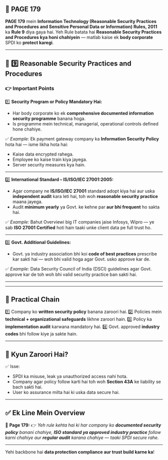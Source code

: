 ## 📄 **PAGE 179**

**PAGE 179** mein **Information Technology (Reasonable Security Practices and Procedures and Sensitive Personal Data or Information) Rules, 2011** ka **Rule 9** diya gaya hai.
Yeh Rule batata hai **Reasonable Security Practices and Procedures kya honi chahiyein** — matlab kaise ek **body corporate** SPDI ko **protect karegi**.

---

## 🔹 **9️⃣ Reasonable Security Practices and Procedures**

### 👉 Important Points

1️⃣ **Security Program or Policy Mandatory Hai:**

* Har body corporate ko ek **comprehensive documented information security programme** banana hoga.
* Is programme mein technical, managerial, operational controls defined hone chahiye.

✅ *Example:* Ek payment gateway company ka **Information Security Policy** hota hai — isme likha hota hai:

* Kaise data encrypted rahega.
* Employee ko kaise train kiya jayega.
* Server security measures kya hain.

---

2️⃣ **International Standard – IS/ISO/IEC 27001:2005:**

* Agar company ne **IS/ISO/IEC 27001** standard adopt kiya hai aur uska **independent audit** kara leti hai, toh woh **reasonable security practice** maana jayega.
* Audit **minimum yearly** ya Govt. ke kehne par **aur bhi frequent** ho sakta hai.

✅ *Example:* Bahut Overviewi big IT companies jaise Infosys, Wipro — ye sab **ISO 27001 Certified** hoti hain taaki unke client data pe full trust ho.

---

3️⃣ **Govt. Additional Guidelines:**

* Govt. ya industry association bhi koi **code of best practices** prescribe kar sakti hai — woh bhi valid hoga agar Govt. usko approve kar de.

✅ *Example:* Data Security Council of India (DSCI) guidelines agar Govt. approve kar de toh woh bhi valid security practice ban sakti hai.

---

---

## 🧩 **Practical Chain**

1️⃣ Company ko **written security policy** banana zaroori hai.
2️⃣ Policies mein **technical + organizational safeguards** likhne zaroori hain.
3️⃣ Policy ka **implementation audit** karwana mandatory hai.
4️⃣ Govt. approved **industry codes** bhi follow kiye ja sakte hain.

---

## 🔹 **Kyun Zaroori Hai?**

✅ Isse:

* SPDI ka misuse, leak ya unauthorized access nahi hota.
* Company agar policy follow karti hai toh woh **Section 43A** ke liability se bach sakti hai.
* User ko assurance milta hai ki uska data secure hai.

---

## ✅ **Ek Line Mein Overview**

📌 **Page 179:**
👉 *Yeh rule kehta hai ki har company ko **documented security policy** banani chahiye, **ISO standard ya approved industry practice** follow karni chahiye aur **regular audit** karana chahiye — taaki SPDI secure rahe.*

---

Yehi backbone hai **data protection compliance aur trust build karne ka**!
